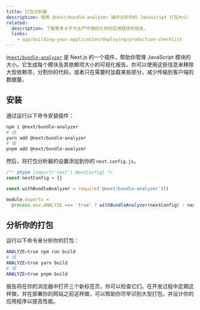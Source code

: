```yaml
---
title: 打包分析器
description: 使用 @next/bundle-analyzer 插件分析你的 JavaScript 打包大小。
related:
  description: 了解更多关于为生产环境优化你的应用程序的信息。
  links:
    - app/building-your-application/deploying/production-checklist
---
```


[`@next/bundle-analyzer`](https://www.npmjs.com/package/@next/bundle-analyzer) 是 Next.js 的一个插件，帮助你管理 JavaScript 模块的大小。它生成每个模块及其依赖项大小的可视化报告。你可以使用这些信息来移除大型依赖项，分割你的代码，或者只在需要时加载某些部分，减少传输到客户端的数据量。

## 安装

通过运行以下命令安装插件：

```bash
npm i @next/bundle-analyzer
# 或
yarn add @next/bundle-analyzer
# 或
pnpm add @next/bundle-analyzer
```

然后，将打包分析器的设置添加到你的 `next.config.js`。

```js filename="next.config.js"
/** @type {import('next').NextConfig} */
const nextConfig = {}

const withBundleAnalyzer = require('@next/bundle-analyzer')()

module.exports =
  process.env.ANALYZE === 'true' ? withBundleAnalyzer(nextConfig) : nextConfig
```

## 分析你的打包

运行以下命令来分析你的打包：

```bash
ANALYZE=true npm run build
# 或
ANALYZE=true yarn build
# 或
ANALYZE=true pnpm build
```

报告将在你的浏览器中打开三个新标签页，你可以检查它们。在开发过程中定期这样做，并在部署你的网站之前这样做，可以帮助你尽早识别大型打包，并设计你的应用程序以提高性能。